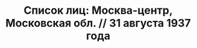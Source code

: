 ---
title: 'Список лиц: Москва-центр, Московская обл. // 31 августа 1937 года'
description: РГАСПИ, ф.17, оп.171, дело 410, лист 305
images:
- /disk/pictures/v02/17-171-410-305.jpg
- /disk/pictures/v02/17-171-410-306.jpg
- /disk/pictures/v02/17-171-410-307.jpg
- /disk/pictures/v02/17-171-410-308.jpg
- /disk/pictures/v02/17-171-410-309.jpg
- /disk/pictures/v02/17-171-410-310.jpg
---